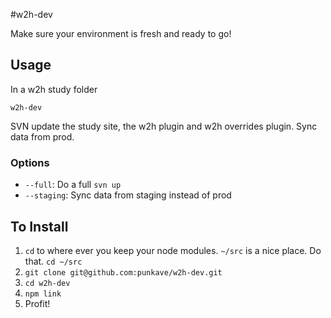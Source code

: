 #w2h-dev

Make sure your environment is fresh and ready to go!

## Usage
In a w2h study folder

```
w2h-dev
```
SVN update the study site, the w2h plugin and w2h overrides plugin. Sync data from prod.

### Options

* `--full`: Do a full `svn up`
* `--staging`: Sync data from staging instead of prod

## To Install

1. `cd` to where ever you keep your node modules. `~/src` is a nice place. Do that. `cd ~/src`
2. `git clone git@github.com:punkave/w2h-dev.git`
3. `cd w2h-dev`
4. `npm link`
5. Profit!